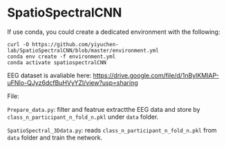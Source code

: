 # SpatioSpectralCNN

If use conda, you could create a dedicated environment with the following:

```
curl -O https://github.com/yiyuchen-lab/SpatioSpectralCNN/blob/master/environment.yml
conda env create -f environment.yml
conda activate spatiospectralCNN
```



EEG dataset is avaliable here:
https://drive.google.com/file/d/1nBylKMIAP-uFNIo-QJyz6dcfBuHVyYZl/view?usp=sharing


File:

`Prepare_data.py`: 
filter and featrue extractthe EEG data and store by `class_n_participant_n_fold_n.pkl` under `data` folder.  

`SpatioSpectral_3Ddata.py`: 
reads `class_n_participant_n_fold_n.pkl` from `data` folder and train the network. 
